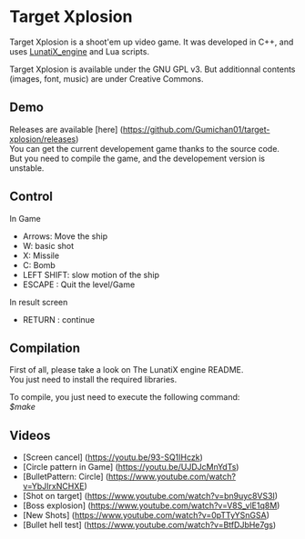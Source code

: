 # Target Xplosion #

Target Xplosion is a shoot'em up video game.
It was developed in C++, and uses [LunatiX\_engine](https://github.com/Gumichan01/lunatix-engine) and Lua scripts.

Target Xplosion is available under the GNU GPL v3. But additionnal contents (images, font, music) are under Creative Commons.


## Demo ##

Releases are available [here] (https://github.com/Gumichan01/target-xplosion/releases)  
You can get the current developement game thanks to the source code.  
But you need to compile the game, and the developement version is unstable.


## Control ##

In Game  

  - Arrows: Move the ship  
  - W: basic shot
  - X: Missile
  - C: Bomb
  - LEFT SHIFT: slow motion of the ship
  - ESCAPE : Quit the level/Game

In result screen

  - RETURN : continue


## Compilation ##

 First of all, please take a look on The LunatiX engine README.  
You just need to install the required libraries. 

To compile, you just need to execute the following command:  
 *$make*  

 
## Videos ##

 * [Screen cancel] (https://youtu.be/93-SQ1IHczk)
 * [Circle pattern in Game] (https://youtu.be/UJDJcMnYdTs)
 * [BulletPattern: Circle] (https://www.youtube.com/watch?v=YbJIrxNCHXE)
 * [Shot on target] (https://www.youtube.com/watch?v=bn9uyc8VS3I)
 * [Boss explosion] (https://www.youtube.com/watch?v=V8S_vlE1q8M)
 * [New Shots] (https://www.youtube.com/watch?v=0pTTyYSnGSA)
 * [Bullet hell test] (https://www.youtube.com/watch?v=BtfDJbHe7gs)
